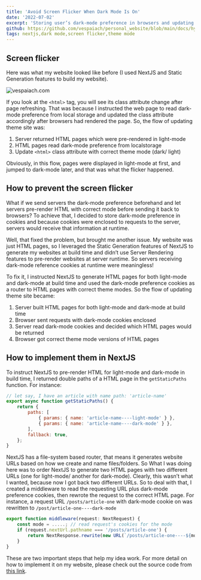 ```yaml
---
title: 'Avoid Screen Flicker When Dark Mode Is On'
date: '2022-07-02'
excerpt: 'Storing user’s dark-mode preference in browsers and updating stylesheet/css accordingly wherever users change the preference seems to be the easiest way to support dark-mode on the sites, but actually that implementation will introduce an issue - the screen flicker - which may annoy users sometimes. So, in this post, I will show you how I fix the screen flicker issue for my website.'
github: https://github.com/vespaiach/personal_website/blob/main/docs/hydration-failed-react-encoder-error.md
tags: nextjs,dark mode,screen flicker,theme mode
---
```


## Screen flicker

Here was what my website looked like before (I used NextJS and Static Generation features to build my website).

![vespaiach.com](https://www.vespaiach.com/images/vespaiach_flashing.gif)

If you look at the `<html>` tag, you will see its class attribute change after page refreshing. That was because I instructed the web page to read dark-mode preference from local storage and updated the class attribute accordingly after browsers had rendered the page. So, the flow of updating theme site was:

1. Server returned HTML pages which were pre-rendered in light-mode
2. HTML pages read dark-mode preference from localstorage
3. Update `<html>` class attribute with correct theme mode (dark/ light)

Obviously, in this flow, pages were displayed in light-mode at first, and jumped to dark-mode later, and that was what the flicker happened.

## How to prevent the screen flicker

What if we send servers the dark-mode preference beforehand and let servers pre-render HTML with correct mode before sending it back to browsers? To achieve that, I decided to store dark-mode preference in cookies and because cookies were enclosed to requests to the server, servers would receive that information at runtime.

Well, that fixed the problem, but brought me another issue. My website was just HTML pages, so I leveraged the Static Generation features of NextJS to generate my websites at build time and didn’t use Server Rendering features to pre-render websites at server runtime. So servers receiving dark-mode reference cookies at runtime were meaningless!

To fix it, I instructed NextJS to generate HTML pages for both light-mode and dark-mode at build time and used the dark-mode preference cookies as a router to HTML pages with correct theme modes. So the flow of updating theme site became:

1. Server built HTML pages for both light-mode and dark-mode at build time
2. Browser sent requests with dark-mode cookies enclosed
3. Server read dark-mode cookies and decided which HTML pages would be returned
4. Browser got correct theme mode versions of HTML pages

## How to implement them in NextJS

To instruct NextJS to pre-render HTML for light-mode and dark-mode in build time, I returned double paths of a HTML page in the `getStaticPaths` function. For instance:

```js
// let say, I have an article with name path: 'article-name'
export async function getStaticPaths() {
    return {
        paths: [
            { params: { name: 'article-name----light-mode' } },
            { params: { name: 'article-name----dark-mode' } },
        ],
        fallback: true,
    };
}
```

NextJS has a file-system based router, that means it generates website URLs based on how we create and name files/folders. So What I was doing here was to order NextJS to generate two HTML pages with two different URLs (one for light-mode/ another for dark-mode). Clearly, this wasn’t what I wanted, because now I got back two different URLs. So to deal with that, I created a middleware to read the requesting URL plus dark-mode preference cookies, then rewrote the request to the correct HTML page. For instance, a request URL `/posts/article-one` with dark-mode cookie on was rewritten to `/post/article-one----dark-mode`

```js
export function middleware(request: NextRequest) {
    const mode = .....; // read request's cookies for the mode
    if (request.nextUrl.pathname === '/posts/article-one') {
        return NextResponse.rewrite(new URL(`/posts/article-one----${mode}`, request.url));
    }
}
```

These are two important steps that help my idea work. For more detail on how to implement it on my website, please check out the source code from [this link](https://github.com/vespaiach/personal_website).

